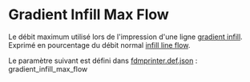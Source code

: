 # Gradient Infill Max Flow

Le débit maximum utilisé lors de l'impression d'une ligne [gradient infill](gradient_infill_type.md). Exprimé en pourcentage du débit normal [infill line flow](../material/infill_material_flow.md).

Le paramètre suivant est défini dans [fdmprinter.def.json](https://github.com/smartavionics/Cura/blob/mb-master/resources/definitions/fdmprinter.def.json) : gradient_infill_max_flow